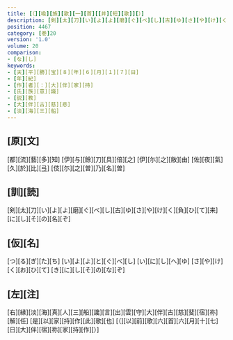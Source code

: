 ```yaml
---
title: [（][喩][族][歌][一][首][[并][短][歌]][）]
description: [剣][太][刀][い][よ][よ][磨][ぐ][べ][し][古][ゆ][さ][や][け][く][負][ひ][て][来][に][し][そ][の][名][ぞ]
position: 4467
category: [巻]20
version: '1.0'
volume: 20
comparison:
- [な][し]
keywords:
- [天][平][勝][宝][８][年][６][月][１][７][日]
- [年][紀]
- [作][者][：][大][伴][家][持]
- [氏][族][意][識]
- [説][教]
- [大][伴][古][慈][悲]
- [淡][海][三][船]
---
```


## [原][文]

[都][流][藝][多][知] [伊][与][餘][刀][具][倍][之] [伊][尓][之][敝][由] [佐][夜][氣][久][於][比][弖] [伎][尓][之][曽][乃][名][曽]

## [訓][読]

[剣][太][刀][い][よ][よ][磨][ぐ][べ][し][古][ゆ][さ][や][け][く][負][ひ][て][来][に][し][そ][の][名][ぞ]

## [仮][名]

[つ][る][ぎ][た][ち] [い][よ][よ][と][ぐ][べ][し] [い][に][し][へ][ゆ] [さ][や][け][く][お][ひ][て] [き][に][し][そ][の][な][ぞ]

## [左][注]

[右][縁][淡][海][真][人][三][船][讒][言][出][雲][守][大][伴][古][慈][斐][宿][祢][解][任] [是][以][家][持][作][此][歌][也] [（][以][前][歌][六][首][六][月][十][七][日][大][伴][宿][祢][家][持][作][）]
